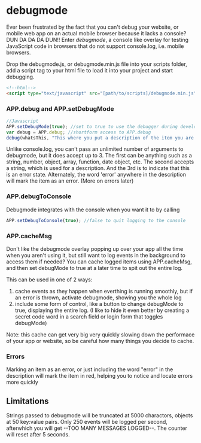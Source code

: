 # debugmode
Ever been frustrated by the fact that you can't debug your website, or mobile web app on an actual mobile browser because it lacks a console? DUN DA DA DA DUN!! Enter *debugmode*, a console like overlay for testing JavaScript code in browsers that do not support console.log, i.e. mobile browsers.

Drop the debugmode.js, or debugmode.min.js file into your scripts folder, add a script tag to your html file to load it into your project and start debugging.

```HTML 
<!--html-->
<script type="text/javascript" src="[path/to/scripts]/debugmode.min.js"></script>
```

### APP.debug and APP.setDebugMode
```javascript
//Javascript
APP.setDebugMode(true); //set to true to use the debugger during development
var debug = APP.debug; //shortform access to APP.debug
debug(whatsThis, "This where you put a description of the item you are inspecting");
```
Unlike console.log, you can't pass an unlimited number of arguments to debugmode, but it does accept up to 3. The first can be anything such as a string, number, object, array, function, date object, etc. The second accepts a string, which is used for a description. And the 3rd is to indicate that this is an error state. Alternately, the word 'error' anywhere in the description will mark the item as an error. (More on errors later)

### APP.debugToConsole
Debugmode integrates with the console when you want it to by calling

```javascript
APP.setDebugToConsole(true); //false to quit logging to the console
```

### APP.cacheMsg
Don't like the debugmode overlay popping up over your app all the time when you aren't using it, but still want to log events in the background to access them if needed? You can cache logged items using APP.cacheMsg, and then set debugMode to true at a later time to spit out the entire log.

This can be used in one of 2 ways:

1. cache events as they happen when everthing is running smoothly, but if an error is thrown, activate debugmode, showing you the whole log
1. include some form of control, like a button to change debugMode to true, displaying the entire log. (I like to hide it even better by creating a secret code word in a search field or login form that toggles debugMode)

Note: this cache can get very big very quickly slowing down the performace of your app or website, so be careful how many things you decide to cache.

### Errors
Marking an item as an error, or just including the word "error" in the description will mark the item in red, helping you to notice and locate errors more quickly

## Limitations
Strings passed to debugmode will be truncated at 5000 charactors, objects at 50 key:value pairs. Only 250 events will be logged per second, afterwhich you will get --TOO MANY MESSAGES LOGGED--. The counter will reset after 5 seconds.